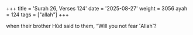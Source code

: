 +++
title = 'Surah 26, Verses 124'
date = '2025-08-27'
weight = 3056
ayah = 124
tags = ["allah"]
+++

when their brother Hûd said to them, “Will you not fear ˹Allah˺?